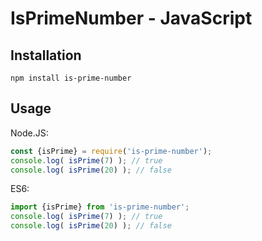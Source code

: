# IsPrimeNumber - JavaScript

## Installation
`npm install is-prime-number`

## Usage
Node.JS:
```javascript
const {isPrime} = require('is-prime-number');
console.log( isPrime(7) ); // true
console.log( isPrime(20) ); // false
```

ES6:
```javascript
import {isPrime} from 'is-prime-number';
console.log( isPrime(7) ); // true
console.log( isPrime(20) ); // false
```
